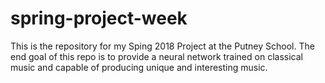 # spring-project-week
This is the repository for my Sping 2018 Project at the Putney School.
The end goal of this repo is to provide a neural network trained on classical music and capable of producing
unique and interesting music.
